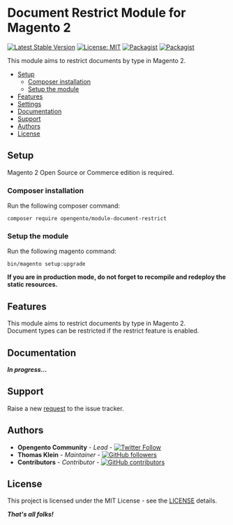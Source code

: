 # Document Restrict Module for Magento 2

[![Latest Stable Version](https://img.shields.io/packagist/v/opengento/module-document-restrict.svg?style=flat-square)](https://packagist.org/packages/opengento/module-document-restrict)
[![License: MIT](https://img.shields.io/github/license/opengento/magento2-document-restrict.svg?style=flat-square)](./LICENSE) 
[![Packagist](https://img.shields.io/packagist/dt/opengento/module-document-restrict.svg?style=flat-square)](https://packagist.org/packages/opengento/module-document-restrict/stats)
[![Packagist](https://img.shields.io/packagist/dm/opengento/module-document-restrict.svg?style=flat-square)](https://packagist.org/packages/opengento/module-document-restrict/stats)

This module aims to restrict documents by type in Magento 2.

 - [Setup](#setup)
   - [Composer installation](#composer-installation)
   - [Setup the module](#setup-the-module)
 - [Features](#features)
 - [Settings](#settings)
 - [Documentation](#documentation)
 - [Support](#support)
 - [Authors](#authors)
 - [License](#license)

## Setup

Magento 2 Open Source or Commerce edition is required.

### Composer installation

Run the following composer command:

```
composer require opengento/module-document-restrict
```

### Setup the module

Run the following magento command:

```
bin/magento setup:upgrade
```

**If you are in production mode, do not forget to recompile and redeploy the static resources.**

## Features

This module aims to restrict documents by type in Magento 2.  
Document types can be restricted if the restrict feature is enabled.

## Documentation

***In progress...***

## Support

Raise a new [request](https://github.com/opengento/magento2-document-restrict/issues) to the issue tracker.

## Authors

- **Opengento Community** - *Lead* - [![Twitter Follow](https://img.shields.io/twitter/follow/opengento.svg?style=social)](https://twitter.com/opengento)
- **Thomas Klein** - *Maintainer* - [![GitHub followers](https://img.shields.io/github/followers/thomas-kl1.svg?style=social)](https://github.com/thomas-kl1)
- **Contributors** - *Contributor* - [![GitHub contributors](https://img.shields.io/github/contributors/opengento/magento2-document-restrict.svg?style=flat-square)](https://github.com/opengento/magento2-document-restrict/graphs/contributors)

## License

This project is licensed under the MIT License - see the [LICENSE](./LICENSE) details.

***That's all folks!***

